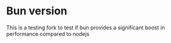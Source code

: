 # Bun version
This is a testing fork to test if bun provides a significant boost in performance compared to nodejs
